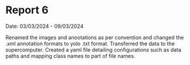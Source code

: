 # Report 6

Date: 03/03/2024 - 09/03/2024

Renamed the images and anootations as per convention and changed the .xml annotation formats to yolo .txt format. Transferred the data to the supercomputer. Created a yaml file detailing configurations such as data paths and mapping class names to part of file names.
